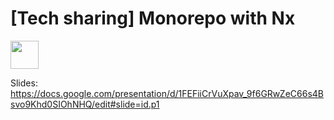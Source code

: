 # [Tech sharing] Monorepo with Nx

<a alt="Nx logo" href="https://nx.dev" target="_blank" rel="noreferrer"><img src="https://raw.githubusercontent.com/nrwl/nx/master/images/nx-logo.png" width="45"></a>

Slides: https://docs.google.com/presentation/d/1FEFiiCrVuXpav_9f6GRwZeC66s4Bsvo9Khd0SIOhNHQ/edit#slide=id.p1
